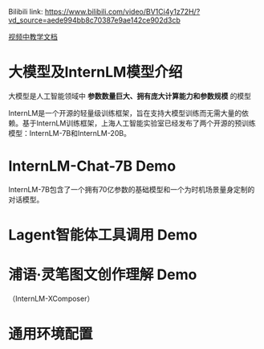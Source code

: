 Bilibili link: https://www.bilibili.com/video/BV1Ci4y1z72H/?vd_source=aede994bb8c70387e9ae142ce902d3cb

[视频中教学文档](/tutorial-main/helloworld/hello_world.md)



# 大模型及InternLM模型介绍

大模型是人工智能领域中 **参数数量巨大、拥有庞大计算能力和参数规模** 的模型

InternLM是一个开源的轻量级训练框架，旨在支持大模型训练而无需大量的依赖。基于InternLM训练框架，上海人工智能实验室已经发布了两个开源的预训练模型：InternLM-7B和InternLM-20B。

# InternLM-Chat-7B Demo

InternLM-7B包含了一个拥有70亿参数的基础模型和一个为时机场景量身定制的对话模型。



# Lagent智能体工具调用 Demo



# 浦语·灵笔图文创作理解 Demo

（InternLM-XComposer）



# 通用环境配置

